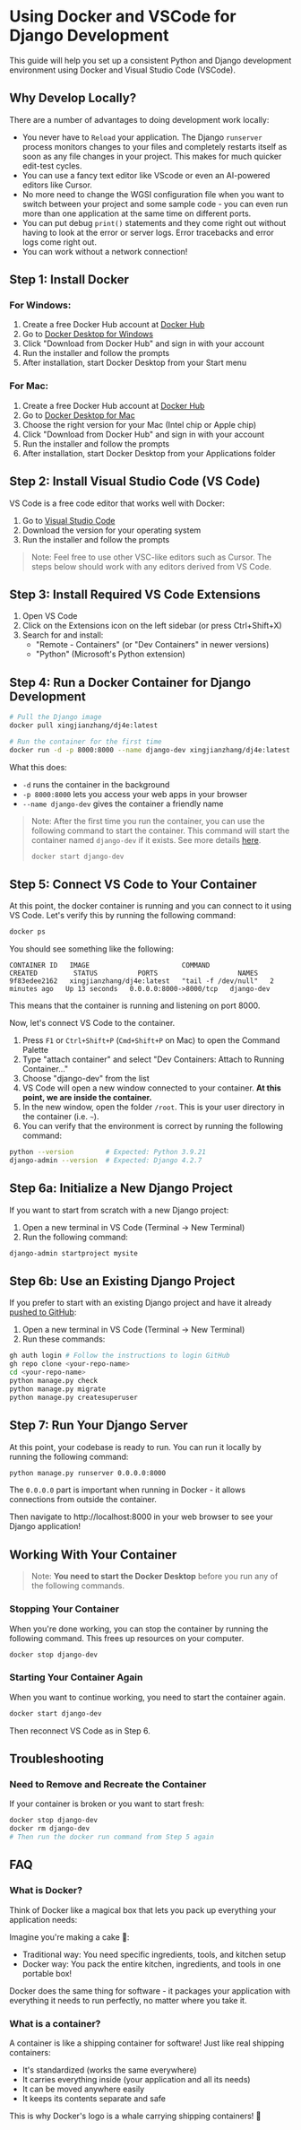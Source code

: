 # Using Docker and VSCode for Django Development

This guide will help you set up a consistent Python and Django development environment using Docker and Visual Studio Code (VSCode).

## Why Develop Locally?

There are a number of advantages to doing development work locally:

* You never have to `Reload` your application.  The Django `runserver` process monitors
changes to your files and completely restarts itself as soon as any file changes in your
project.   This makes for much quicker edit-test cycles.
* You can use a fancy text editor like VScode or even an AI-powered editors like Cursor.
* No more need to change the WGSI configuration file when you want to switch between
your project and some sample code - you can even run more than one application at the
same time on different ports.
* You can put debug `print()` statements and they come right out without having to look
at the error or server logs.  Error tracebacks and error logs come right out.
* You can work without a network connection!

## Step 1: Install Docker

### For Windows:
1. Create a free Docker Hub account at [Docker Hub](https://hub.docker.com/signup)
2. Go to [Docker Desktop for Windows](https://docs.docker.com/desktop/install/windows-install/)
3. Click "Download from Docker Hub" and sign in with your account
4. Run the installer and follow the prompts
5. After installation, start Docker Desktop from your Start menu

### For Mac:
1. Create a free Docker Hub account at [Docker Hub](https://hub.docker.com/signup)
2. Go to [Docker Desktop for Mac](https://docs.docker.com/desktop/install/mac-install/)
3. Choose the right version for your Mac (Intel chip or Apple chip)
4. Click "Download from Docker Hub" and sign in with your account
5. Run the installer and follow the prompts
6. After installation, start Docker Desktop from your Applications folder

## Step 2: Install Visual Studio Code (VS Code)

VS Code is a free code editor that works well with Docker:

1. Go to [Visual Studio Code](https://code.visualstudio.com/)
2. Download the version for your operating system
3. Run the installer and follow the prompts

> Note: Feel free to use other VSC-like editors such as Cursor. The steps below should work with any editors derived from VS Code.

## Step 3: Install Required VS Code Extensions

1. Open VS Code
2. Click on the Extensions icon on the left sidebar (or press Ctrl+Shift+X)
3. Search for and install:
   - "Remote - Containers" (or "Dev Containers" in newer versions)
   - "Python" (Microsoft's Python extension)

## Step 4: Run a Docker Container for Django Development

```bash
# Pull the Django image
docker pull xingjianzhang/dj4e:latest

# Run the container for the first time
docker run -d -p 8000:8000 --name django-dev xingjianzhang/dj4e:latest tail -f /dev/null
```

What this does:
- `-d` runs the container in the background
- `-p 8000:8000` lets you access your web apps in your browser
- `--name django-dev` gives the container a friendly name

> Note: After the first time you run the container, you can use the following command to start the container.
> This command will start the container named `django-dev` if it exists. See more details [here](#working-with-your-container).
> ```bash
> docker start django-dev
> ```

## Step 5: Connect VS Code to Your Container

At this point, the docker container is running and you can connect to it using VS Code.
Let's verify this by running the following command:

```bash
docker ps
```

You should see something like the following:
```
CONTAINER ID   IMAGE                       COMMAND               CREATED         STATUS          PORTS                    NAMES
9f83edee2162   xingjianzhang/dj4e:latest   "tail -f /dev/null"   2 minutes ago   Up 13 seconds   0.0.0.0:8000->8000/tcp   django-dev
```

This means that the container is running and listening on port 8000.

Now, let's connect VS Code to the container.


1. Press `F1` or `Ctrl+Shift+P` (`Cmd+Shift+P` on Mac) to open the Command Palette
2. Type "attach container" and select "Dev Containers: Attach to Running Container..."
3. Choose "django-dev" from the list
4. VS Code will open a new window connected to your container. **At this point, we are inside the container.**
5. In the new window, open the folder `/root`. This is your user directory in the container (i.e. `~`).
6. You can verify that the environment is correct by running the following command:

```bash
python --version        # Expected: Python 3.9.21
django-admin --version  # Expected: Django 4.2.7
```

## Step 6a: Initialize a New Django Project

If you want to start from scratch with a new Django project:

1. Open a new terminal in VS Code (Terminal → New Terminal)
2. Run the following command:

```bash
django-admin startproject mysite
```

## Step 6b: Use an Existing Django Project

If you prefer to start with an existing Django project and have it already [pushed to GitHub](dj4e_github.md):

1. Open a new terminal in VS Code (Terminal → New Terminal)
2. Run these commands:

```bash
gh auth login # Follow the instructions to login GitHub
gh repo clone <your-repo-name>
cd <your-repo-name>
python manage.py check
python manage.py migrate
python manage.py createsuperuser
```

## Step 7: Run Your Django Server

At this point, your codebase is ready to run. You can run it locally by running the following command:

```bash
python manage.py runserver 0.0.0.0:8000
```

The `0.0.0.0` part is important when running in Docker - it allows connections from outside the container.

Then navigate to http://localhost:8000 in your web browser to see your Django application!

## Working With Your Container

> Note: **You need to start the Docker Desktop** before you run any of the following commands.

### Stopping Your Container
When you're done working, you can stop the container by running the following command.
This frees up resources on your computer.
```bash
docker stop django-dev
```

### Starting Your Container Again
When you want to continue working, you need to start the container again.
```bash
docker start django-dev
```
Then reconnect VS Code as in Step 6.

## Troubleshooting

### Need to Remove and Recreate the Container
If your container is broken or you want to start fresh:
```bash
docker stop django-dev
docker rm django-dev
# Then run the docker run command from Step 5 again
```

## FAQ

### What is Docker?

Think of Docker like a magical box that lets you pack up everything your application needs:

Imagine you're making a cake 🎂:
- Traditional way: You need specific ingredients, tools, and kitchen setup
- Docker way: You pack the entire kitchen, ingredients, and tools in one portable box!

Docker does the same thing for software - it packages your application with everything it needs to run perfectly, no matter where you take it.

### What is a container?

A container is like a shipping container for software! Just like real shipping containers:
- It's standardized (works the same everywhere)
- It carries everything inside (your application and all its needs)
- It can be moved anywhere easily
- It keeps its contents separate and safe

This is why Docker's logo is a whale carrying shipping containers! 🐳
